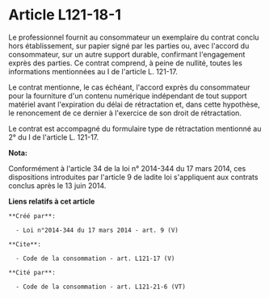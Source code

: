 # Article L121-18-1

Le professionnel fournit au consommateur un exemplaire du contrat conclu hors établissement, sur papier signé par les parties
ou, avec l'accord du consommateur, sur un autre support durable, confirmant l'engagement exprès des parties. Ce contrat
comprend, à peine de nullité, toutes les informations mentionnées au I de l'article L. 121-17. 

Le contrat mentionne, le cas échéant, l'accord exprès du consommateur pour la fourniture d'un contenu numérique indépendant
de tout support matériel avant l'expiration du délai de rétractation et, dans cette hypothèse, le renoncement de ce dernier à
l'exercice de son droit de rétractation. 

Le contrat est accompagné du formulaire type de rétractation mentionné au 2° du I de l'article L. 121-17.

**Nota:**

Conformément à l'article 34 de la loi n° 2014-344 du 17 mars 2014, ces dispositions introduites par l'article 9 de ladite loi
s'appliquent aux contrats conclus après le 13 juin 2014.

**Liens relatifs à cet article**

	**Créé par**:

	  - Loi n°2014-344 du 17 mars 2014 - art. 9 (V)

	**Cite**:

	  - Code de la consommation - art. L121-17 (V)

	**Cité par**:

	  - Code de la consommation - art. L121-21-6 (VT)
